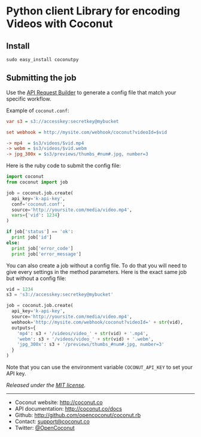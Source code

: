 # Python client Library for encoding Videos with Coconut

## Install

```console
sudo easy_install coconutpy
```

## Submitting the job

Use the [API Request Builder](https://app.coconut.co/job/new) to generate a config file that match your specific workflow.

Example of `coconut.conf`:

```ini
var s3 = s3://accesskey:secretkey@mybucket

set webhook = http://mysite.com/webhook/coconut?videoId=$vid

-> mp4  = $s3/videos/$vid.mp4
-> webm = $s3/videos/$vid.webm
-> jpg_300x = $s3/previews/thumbs_#num#.jpg, number=3
```

Here is the ruby code to submit the config file:

```python
import coconut
from coconut import job

job = coconut.job.create(
  api_key='k-api-key',
  conf='coconut.conf',
  source='http://yoursite.com/media/video.mp4',
  vars={'vid': 1234}
)

if job['status'] == 'ok':
  print job['id']
else:
  print job['error_code']
  print job['error_message']
```

You can also create a job without a config file. To do that you will need to give every settings in the method parameters. Here is the exact same job but without a config file:

```python
vid = 1234
s3 = 's3://accesskey:secretkey@mybucket'

job = coconut.job.create(
  api_key='k-api-key',
  source='http://yoursite.com/media/video.mp4',
  webhook='http://mysite.com/webhook/coconut?videoId=' + str(vid),
  outputs={
    'mp4': s3 + '/videos/video_' + str(vid) + '.mp4',
    'webm': s3 + '/videos/video_' + str(vid) + '.webm',
    'jpg_300x': s3 + '/previews/thumbs_#num#.jpg, number=3'
  }
)
```

Note that you can use the environment variable `COCONUT_API_KEY` to set your API key.

*Released under the [MIT license](http://www.opensource.org/licenses/mit-license.php).*

---

* Coconut website: http://coconut.co
* API documentation: http://coconut.co/docs
* Github: http://github.com/opencoconut/coconut.rb
* Contact: [support@coconut.co](mailto:support@coconut.co)
* Twitter: [@OpenCoconut](http://twitter.com/opencoconut)
